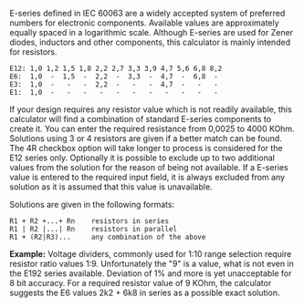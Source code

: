 E-series defined in IEC 60063 are a widely accepted system of preferred
numbers for electronic components.  Available values are approximately
equally spaced in a logarithmic scale.  Although E-series are used for
Zener diodes, inductors and other components, this calculator is mainly
intended for resistors.

	E12: 1,0 1,2 1,5 1,8 2,2 2,7 3,3 3,9 4,7 5,6 6,8 8,2
	E6:  1,0  -  1,5  -  2,2  -  3,3  -  4,7  -  6,8  -
	E3:  1,0  -   -   -  2,2  -   -   -  4,7  -   -   -
	E1:  1,0  -   -   -   -   -   -   -   -   -   -   -
If your design requires any resistor value which is not readily available,
this calculator will find a combination of standard E-series components to
create it.  You can enter the required resistance from 0,0025 to 4000 KOhm. 
Solutions using 3 or 4 resistors are given if a better match can be found. 
The 4R checkbox option will take longer to process is considered for the E12
series only.  Optionally it is possible to exclude up to two additional
values from the solution for the reason of being not available.  If a
E-series value is entered to the required input field, it is always excluded
from any solution as it is assumed that this value is unavailable.

Solutions are given in the following formats:

	R1 + R2 +...+ Rn	resistors in series
	R1 | R2 |...| Rn	resistors in parallel
	R1 + (R2|R3)...		any combination of the above
__Example:__ Voltage dividers, commonly used for 1:10 range selection
require resistor ratio values 1:9.  Unfortunately the "9" is a value, what
is not even in the E192 series available.  Deviation of 1% and more is yet
unacceptable for 8 bit accuracy.  For a required resistor value of 9 KOhm,
the calculator suggests the E6 values 2k2 + 6k8 in series as a possible
exact solution.

